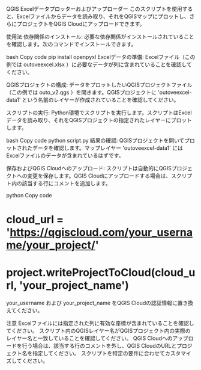 QGIS Excelデータプロッターおよびアップローダー
このスクリプトを使用すると、Excelファイルからデータを読み取り、それをQGISマップにプロットし、さらにプロジェクトをQGIS Cloudにアップロードできます。

使用法
依存関係のインストール:
必要な依存関係がインストールされていることを確認します。次のコマンドでインストールできます。

bash
Copy code
pip install openpyxl
Excelデータの準備:
Excelファイル（この例では outoveexcel.xlsx ）に必要なデータが列に含まれていることを確認してください。

QGISプロジェクトの構成:
データをプロットしたいQGISプロジェクトファイル（この例では outo_v2.qgs ）を開きます。QGISプロジェクトに 'outoveexcel-data1' という名前のレイヤーが作成されていることを確認してください。

スクリプトの実行:
Python環境でスクリプトを実行します。スクリプトはExcelデータを読み取り、それをQGISプロジェクトの指定されたレイヤーにプロットします。

bash
Copy code
python script.py
結果の確認:
QGISプロジェクトを開いてプロットされたデータを確認します。マップレイヤー 'outoveexcel-data1' にはExcelファイルのデータが含まれているはずです。

保存およびQGIS Cloudへのアップロード:
スクリプトは自動的にQGISプロジェクトへの変更を保存します。QGIS Cloudにアップロードする場合は、スクリプト内の該当する行にコメントを追加します。

python
Copy code
# cloud_url = 'https://qgiscloud.com/your_username/your_project/'
# project.writeProjectToCloud(cloud_url, 'your_project_name')
your_username および your_project_name をQGIS Cloudの認証情報に置き換えてください。

注意
Excelファイルには指定された列に有効な座標が含まれていることを確認してください。
スクリプト内のQGISレイヤー名がQGISプロジェクト内の実際のレイヤー名と一致していることを確認してください。
QGIS Cloudへのアップロードを行う場合は、該当する行のコメントを外し、QGIS CloudのURLとプロジェクト名を指定してください。
スクリプトを特定の要件に合わせてカスタマイズしてください。
